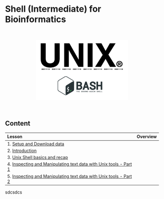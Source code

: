 # Shell (Intermediate) for Bioinformatics

<br>
<p align="center"><img src="./workshop_material/images/unix_logo.png" alt="drawing" width="300"/></p> 
<br>

<!--- check -->

## Content

| **Lesson**                                                           | **Overview**                                                                           |
|:---------------------------------------------------------------------|:---------------------------------------------------------------------------------------|
| 1. [Setup and Download data](./workshop_material/0_setup_download.md)|  |
| 2. [Introduction](./workshop_material/1_introduction.md)             |  |
| 3. [Unix Shell basics and recap](1.UnixShellBasics/README.md)        |  |
| 4. [Inspecting and Manipulating text data with Unix tools - Part 1](./workshop_material/4_inspectmanipluate.md)|                                             |
| 5. [Inspecting and Manipulating text data with Unix tools - Part 2](./workshop_material/5_inspectmanipulate2.md)| |



sdcsdcs